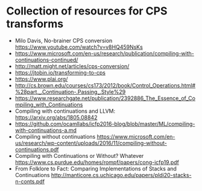 # Collection of resources for CPS transforms

- Milo Davis, No-brainer CPS conversion https://www.youtube.com/watch?v=v8HQ459NsKs
- https://www.microsoft.com/en-us/research/publication/compiling-with-continuations-continued/
- http://matt.might.net/articles/cps-conversion/
- https://jtobin.io/transforming-to-cps
- https://www.plai.org/
- http://cs.brown.edu/courses/cs173/2012/book/Control_Operations.html#%28part._.Continuation-.Passing_.Style%29
- https://www.researchgate.net/publication/2392886_The_Essence_of_Compiling_with_Continuations
- Compiling with continuations and LLVM: https://arxiv.org/abs/1805.08842
- https://github.com/ocamllabs/icfp2016-blog/blob/master/ML/compiling-with-continuations-a.md
- Compiling without continuations https://www.microsoft.com/en-us/research/wp-content/uploads/2016/11/compiling-without-continuations.pdf
- Compiling with Continuations or Without? Whatever https://www.cs.purdue.edu/homes/rompf/papers/cong-icfp19.pdf
- From Folklore to Fact: Comparing Implementations of Stacks and Continuations http://manticore.cs.uchicago.edu/papers/pldi20-stacks-n-conts.pdf
